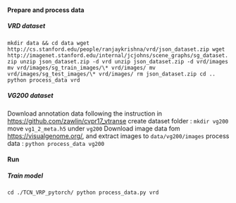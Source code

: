 #### Prepare and process data
##### VRD dataset
`mkdir data && cd data
wget http://cs.stanford.edu/people/ranjaykrishna/vrd/json_dataset.zip
wget http://imagenet.stanford.edu/internal/jcjohns/scene_graphs/sg_dataset.zip
unzip json_dataset.zip -d vrd
unzip json_dataset.zip -d vrd/images
mv vrd/images/sg_train_images/\* vrd/images/
mv vrd/images/sg_test_images/\* vrd/images/
rm json_dataset.zip
cd ..
python process_data vrd
`

##### VG200 dataset
Download annotation data following the instruction in https://github.com/zawlin/cvpr17_vtranse
create dataset folder : `mkdir vg200`
move `vg1_2_meta.h5` under `vg200`
Download image data fom https://visualgenome.org/, and extract images to `data/vg200/images`
process data : `python process_data vg200`

#### Run
##### Train model
`
cd ./TCN_VRP_pytorch/
python process_data.py vrd
`

